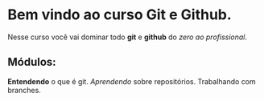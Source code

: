 # Bem vindo ao curso Git e Github.
Nesse curso você vai dominar todo **git** e **github** do _zero ao profissional_.

## Módulos:
**Entendendo** o que é git.
_Aprendendo_ sobre repositórios.
Trabalhando com branches.

